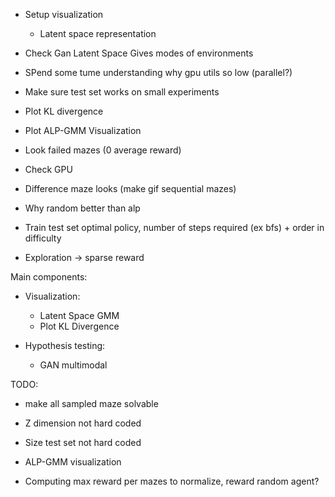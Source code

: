 
- Setup visualization
    - Latent space representation

- Check Gan Latent Space Gives modes of environments

- SPend some tume understanding why gpu utils so low (parallel?)

- Make sure test set works on small experiments


- Plot KL divergence
- Plot ALP-GMM Visualization
- Look failed mazes (0 average reward)
- Check GPU
- Difference maze looks (make gif sequential mazes)
- Why random better than alp
- Train test set optimal policy, number of steps required (ex bfs) + order in difficulty
- Exploration -> sparse reward




Main components:
- Visualization:
    - Latent Space GMM
    - Plot KL Divergence

- Hypothesis testing:
    - GAN multimodal

TODO:
- make all sampled maze solvable
- Z dimension not hard coded
- Size test set not hard coded



- ALP-GMM visualization
- Computing max reward per mazes to normalize, reward random agent?
